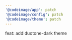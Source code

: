 ```yaml
---
'@codeimage/app': patch
'@codeimage/config': patch
'@codeimage/theme': patch
---
```


feat: add duotone-dark theme
